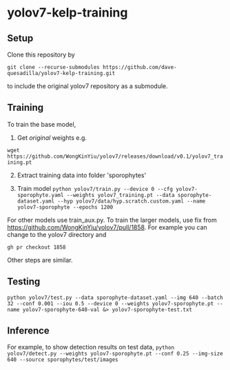 # yolov7-kelp-training

## Setup 

Clone this repository by

``git clone --recurse-submodules https://github.com/dave-quesadilla/yolov7-kelp-training.git``

to include the original yolov7 repository as a submodule. 

## Training 
To train the base model,

1. Get *original* weights e.g. 

``wget https://github.com/WongKinYiu/yolov7/releases/download/v0.1/yolov7_training.pt ``

2. Extract training data into folder 'sporophytes'

3. Train model 
``python yolov7/train.py --device 0 --cfg yolov7-sporophyte.yaml --weights yolov7_training.pt --data sporophyte-dataset.yaml --hyp yolov7/data/hyp.scratch.custom.yaml --name yolov7-sporophyte --epochs 1200``

For other models use train_aux.py. To train the larger models, use fix from https://github.com/WongKinYiu/yolov7/pull/1858. For example you can change to the yolov7 directory and 

``gh pr checkout 1858``

 Other steps are similar. 

## Testing


``python yolov7/test.py --data sporophyte-dataset.yaml --img 640 --batch 32 --conf 0.001 --iou 0.5 --device 0 --weights yolov7-sporophyte.pt --name yolov7-sporophyte-640-val &> yolov7-sporophyte-test.txt``

## Inference
For example, to show detection results on test data,
``python yolov7/detect.py --weights yolov7-sporophyte.pt --conf 0.25 --img-size 640 --source sporophytes/test/images``
